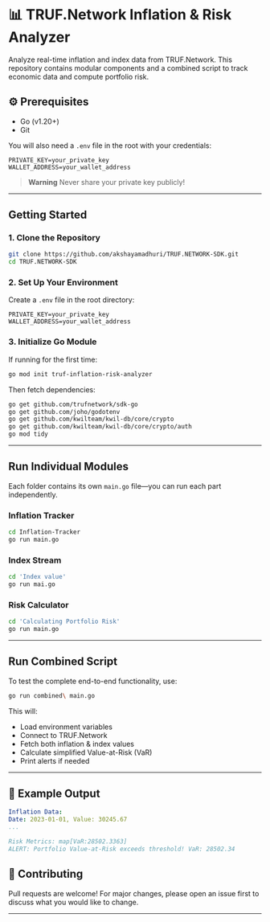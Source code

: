 # 📊 TRUF.Network Inflation & Risk Analyzer

Analyze real-time inflation and index data from TRUF.Network. This repository contains modular components and a combined script to track economic data and compute portfolio risk.


## ⚙ Prerequisites

- Go (v1.20+)
- Git

You will also need a `.env` file in the root with your credentials:

```env
PRIVATE_KEY=your_private_key
WALLET_ADDRESS=your_wallet_address
```

> **Warning**
> Never share your private key publicly!

---

##  Getting Started

### 1. Clone the Repository

```bash
git clone https://github.com/akshayamadhuri/TRUF.NETWORK-SDK.git
cd TRUF.NETWORK-SDK
```

### 2. Set Up Your Environment

Create a `.env` file in the root directory:

```env
PRIVATE_KEY=your_private_key
WALLET_ADDRESS=your_wallet_address
```

### 3. Initialize Go Module

If running for the first time:

```bash
go mod init truf-inflation-risk-analyzer
```

Then fetch dependencies:

```bash
go get github.com/trufnetwork/sdk-go
go get github.com/joho/godotenv
go get github.com/kwilteam/kwil-db/core/crypto
go get github.com/kwilteam/kwil-db/core/crypto/auth
go mod tidy
```

---

##  Run Individual Modules

Each folder contains its own `main.go` file—you can run each part independently.

###  Inflation Tracker

```bash
cd Inflation-Tracker
go run main.go
```

###  Index Stream

```bash
cd 'Index value'
go run mai.go
```

###  Risk Calculator

```bash
cd 'Calculating Portfolio Risk'
go run main.go
```

---

##  Run Combined Script

To test the complete end-to-end functionality, use:

```bash
go run combined\ main.go
```

This will:

- Load environment variables
- Connect to TRUF.Network
- Fetch both inflation & index values
- Calculate simplified Value-at-Risk (VaR)
- Print alerts if needed

---

## 🔎 Example Output

```yaml
Inflation Data:
Date: 2023-01-01, Value: 30245.67
...

Risk Metrics: map[VaR:28502.3363]
ALERT: Portfolio Value-at-Risk exceeds threshold! VaR: 28502.34
```


## 🤝 Contributing

Pull requests are welcome! For major changes, please open an issue first to discuss what you would like to change.

---
